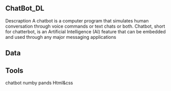 ## ChatBot_DL
Descraption
A chatbot is a computer program that simulates human conversation through voice commands or text chats or both. Chatbot, short for chatterbot, is an Artificial Intelligence (AI) feature that can be embedded and used through any major messaging applications

## Data
## Tools
chatbot
numby
pands
Html&css
